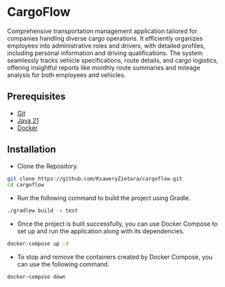 # CargoFlow

Comprehensive transportation management application tailored for companies handling diverse 
cargo operations. It efficiently organizes employees into administrative roles and drivers, 
with detailed profiles, including personal information and driving qualifications. The system 
seamlessly tracks vehicle specifications, route details, and cargo logistics, offering insightful 
reports like monthly route summaries and mileage analysis for both employees and vehicles.

## Prerequisites
- [Git](https://git-scm.com/downloads)
- [Java 21](https://adoptium.net/temurin/releases/?version=21)
- [Docker](https://docs.docker.com/get-docker/)

## Installation
- Clone the Repository.
```bash
git clone https://github.com/KsaweryZietara/cargoflow.git
cd cargoflow
```

- Run the following command to build the project using Gradle.
```bash
./gradlew build -x test
```

- Once the project is built successfully, you can use Docker Compose to set up and run the application along with its dependencies.
```bash
docker-compose up -d
```

- To stop and remove the containers created by Docker Compose, you can use the following command.
```bash
docker-compose down
```
